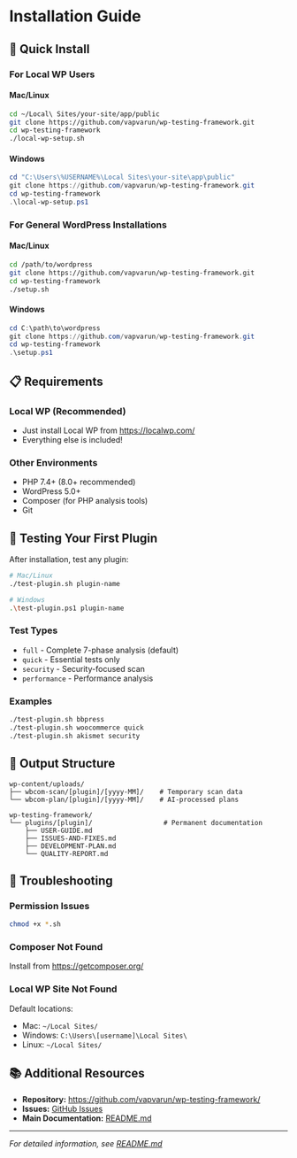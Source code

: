 # Installation Guide

## 🚀 Quick Install

### For Local WP Users

#### Mac/Linux
```bash
cd ~/Local\ Sites/your-site/app/public
git clone https://github.com/vapvarun/wp-testing-framework.git
cd wp-testing-framework
./local-wp-setup.sh
```

#### Windows
```powershell
cd "C:\Users\%USERNAME%\Local Sites\your-site\app\public"
git clone https://github.com/vapvarun/wp-testing-framework.git
cd wp-testing-framework
.\local-wp-setup.ps1
```

### For General WordPress Installations

#### Mac/Linux
```bash
cd /path/to/wordpress
git clone https://github.com/vapvarun/wp-testing-framework.git
cd wp-testing-framework
./setup.sh
```

#### Windows
```powershell
cd C:\path\to\wordpress
git clone https://github.com/vapvarun/wp-testing-framework.git
cd wp-testing-framework
.\setup.ps1
```

## 📋 Requirements

### Local WP (Recommended)
- Just install Local WP from https://localwp.com/
- Everything else is included!

### Other Environments
- PHP 7.4+ (8.0+ recommended)
- WordPress 5.0+
- Composer (for PHP analysis tools)
- Git

## 🎯 Testing Your First Plugin

After installation, test any plugin:

```bash
# Mac/Linux
./test-plugin.sh plugin-name

# Windows
.\test-plugin.ps1 plugin-name
```

### Test Types
- `full` - Complete 7-phase analysis (default)
- `quick` - Essential tests only
- `security` - Security-focused scan
- `performance` - Performance analysis

### Examples
```bash
./test-plugin.sh bbpress
./test-plugin.sh woocommerce quick
./test-plugin.sh akismet security
```

## 📁 Output Structure

```
wp-content/uploads/
├── wbcom-scan/[plugin]/[yyyy-MM]/    # Temporary scan data
└── wbcom-plan/[plugin]/[yyyy-MM]/    # AI-processed plans

wp-testing-framework/
└── plugins/[plugin]/                  # Permanent documentation
    ├── USER-GUIDE.md
    ├── ISSUES-AND-FIXES.md
    ├── DEVELOPMENT-PLAN.md
    └── QUALITY-REPORT.md
```

## 🔧 Troubleshooting

### Permission Issues
```bash
chmod +x *.sh
```

### Composer Not Found
Install from https://getcomposer.org/

### Local WP Site Not Found
Default locations:
- Mac: `~/Local Sites/`
- Windows: `C:\Users\[username]\Local Sites\`
- Linux: `~/Local Sites/`

## 📚 Additional Resources

- **Repository:** https://github.com/vapvarun/wp-testing-framework/
- **Issues:** [GitHub Issues](https://github.com/vapvarun/wp-testing-framework/issues)
- **Main Documentation:** [README.md](README.md)

---

*For detailed information, see [README.md](README.md)*
